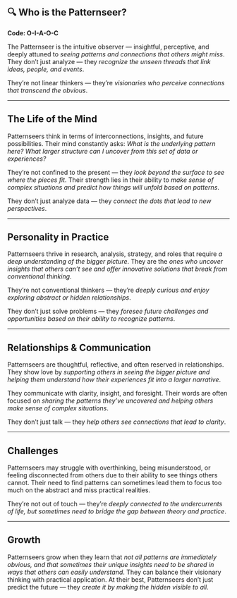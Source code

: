 ## 🔍 Who is the Patternseer?  
**Code: O-I-A-O-C**

The Patternseer is the intuitive observer — insightful, perceptive, and deeply attuned to *seeing patterns and connections that others might miss*. They don’t just analyze — they *recognize the unseen threads that link ideas, people, and events*.

They’re not linear thinkers — they’re *visionaries who perceive connections that transcend the obvious*.

---

## The Life of the Mind

Patternseers think in terms of interconnections, insights, and future possibilities. Their mind constantly asks: *What is the underlying pattern here? What larger structure can I uncover from this set of data or experiences?*

They’re not confined to the present — they *look beyond the surface to see where the pieces fit*. Their strength lies in their ability to *make sense of complex situations and predict how things will unfold based on patterns*.

They don’t just analyze data — they *connect the dots that lead to new perspectives*.

---

## Personality in Practice

Patternseers thrive in research, analysis, strategy, and roles that require *a deep understanding of the bigger picture*. They are the *ones who uncover insights that others can’t see and offer innovative solutions that break from conventional thinking*.

They’re not conventional thinkers — they’re *deeply curious and enjoy exploring abstract or hidden relationships*.

They don’t just solve problems — they *foresee future challenges and opportunities based on their ability to recognize patterns*.

---

## Relationships & Communication

Patternseers are thoughtful, reflective, and often reserved in relationships. They show love by *supporting others in seeing the bigger picture and helping them understand how their experiences fit into a larger narrative*.

They communicate with clarity, insight, and foresight. Their words are often focused on *sharing the patterns they’ve uncovered and helping others make sense of complex situations*.

They don’t just talk — they *help others see connections that lead to clarity*.

---

## Challenges

Patternseers may struggle with overthinking, being misunderstood, or feeling disconnected from others due to their ability to see things others cannot. Their need to find patterns can sometimes lead them to focus too much on the abstract and miss practical realities.

They’re not out of touch — they’re *deeply connected to the undercurrents of life, but sometimes need to bridge the gap between theory and practice*.

---

## Growth

Patternseers grow when they learn that *not all patterns are immediately obvious, and that sometimes their unique insights need to be shared in ways that others can easily understand*. They can balance their visionary thinking with practical application. At their best, Patternseers don’t just predict the future — they *create it by making the hidden visible to all*.
